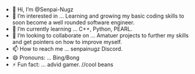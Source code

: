 - 👋 Hi, I’m @Senpai-Nugz
- 👀 I’m interested in ... Learning and growing my basic coding skills to soon become a well rounded software engineer.
- 🌱 I’m currently learning ... C++, Python, PEARL.
- 💞️ I’m looking to collaborate on ... Amatuer projects to further my skills and get pointers on how to improve myself. 
- 📫 How to reach me ... senpainugz Discord.
- 😄 Pronouns: ... Bing/Bong
- ⚡ Fun fact: ... advid gamer.
//cool beans
<!---
Senpai-Nugz/Senpai-Nugz is a ✨ special ✨ repository because its `README.md` (this file) appears on your GitHub profile.
You can click the Preview link to take a look at your changes.
--->
